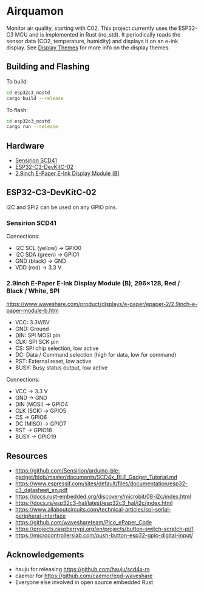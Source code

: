 # Airquamon
Monitor air quality, starting with C02.
This project currently uses the ESP32-C3 MCU and is implemented in Rust (no_std).
It periodically reads the sensor data (CO2, temperature, humidity) and displays it on an e-ink display.
See [Display Themes](display_themes/README.md) for more info on the display themes.

## Building and Flashing
To build:

```sh
cd esp32c3_nostd
cargo build --release
```

To flash:
```sh
cd esp32c3_nostd
cargo run --release
```

## Hardware
- [Sensirion SCD41](https://sensirion.com/products/catalog/SCD41)
- [ESP32-C3-DevKitC-02](https://docs.espressif.com/projects/esp-idf/en/latest/esp32c3/hw-reference/esp32c3/user-guide-devkitc-02.html)
- [2.9inch E-Paper E-Ink Display Module (B)](https://www.waveshare.com/product/displays/e-paper/epaper-2/2.9inch-e-paper-module-b.htm)

## ESP32-C3-DevKitC-02
I2C and SPI2 can be used on any GPIO pins.

### Sensirion SCD41
Connections:
- I2C SCL (yellow) -> GPIO0
- I2C SDA (green) -> GPIO1
- GND (black) -> GND
- VDD (red) -> 3.3 V

### 2.9inch E-Paper E-Ink Display Module (B), 296×128, Red / Black / White, SPI
https://www.waveshare.com/product/displays/e-paper/epaper-2/2.9inch-e-paper-module-b.htm

- VCC:	3.3V/5V
- GND:	Ground
- DIN:	SPI MOSI pin
- CLK:	SPI SCK pin
- CS:	SPI chip selection, low active
- DC:	Data / Command selection (high for data, low for command)
- RST:	External reset, low active
- BUSY:	Busy status output, low active

Connections:
- VCC -> 3.3 V
- GND -> GND
- DIN (MOSI) -> GPIO4
- CLK (SCK) -> GPIO5
- CS -> GPIO6
- DC (MISO) -> GPIO7
- RST -> GPIO18
- BUSY -> GPIO19

## Resources
- https://github.com/Sensirion/arduino-ble-gadget/blob/master/documents/SCD4x_BLE_Gadget_Tutorial.md
- https://www.espressif.com/sites/default/files/documentation/esp32-c3_datasheet_en.pdf
- https://docs.rust-embedded.org/discovery/microbit/08-i2c/index.html
- https://docs.rs/esp32c3-hal/latest/esp32c3_hal/i2c/index.html
- https://www.allaboutcircuits.com/technical-articles/spi-serial-peripheral-interface
- https://github.com/waveshareteam/Pico_ePaper_Code
- https://projects.raspberrypi.org/en/projects/button-switch-scratch-pi/1
- https://microcontrollerslab.com/push-button-esp32-gpio-digital-input/

## Acknowledgements
- hauju for releasing https://github.com/hauju/scd4x-rs
- caemor for https://github.com/caemor/epd-waveshare
- Everyone else involved in open source embedded Rust